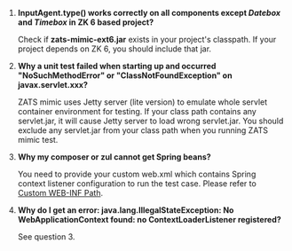 

1. **InputAgent.type() works correctly on all components except
    *Datebox* and *Timebox* in ZK 6 based project?**

    Check if **zats-mimic-ext6.jar** exists in your project's classpath.
    If your project depends on ZK 6, you should include that jar.

2. **Why a unit test failed when starting up and occurred
    "NoSuchMethodError" or "ClassNotFoundException" on
    javax.servlet.xxx?**

    ZATS mimic uses Jetty server (lite version) to emulate whole servlet
    container environment for testing. If your class path contains any
    servlet.jar, it will cause Jetty server to load wrong servlet.jar.
    You should exclude any servlet.jar from your class path when you
    running ZATS mimic test.

3. **Why my composer or zul cannot get Spring beans?**
      
    You need to provide your custom web.xml which contains Spring
    context listener configuration to run the test case. Please refer to
    [Custom WEB-INF Path]({{site.baseurl}}/zats_essentials/mimic_library/advanced_usage/customize_test_environment#Custom_WEB-INF_Path).

4.  **Why do I get an error: java.lang.IllegalStateException: No WebApplicationContext found: no ContextLoaderListener registered?**
      
    See question 3.